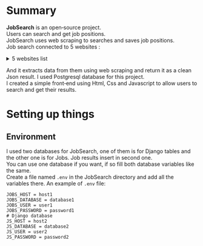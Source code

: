 # Summary
**JobSearch** is an open‑source project. <br>
Users can search and get job positions. <br>
JobSearch uses web scraping to searches and saves job positions. <br>
Job search connected to 5 websites :

<details>
<summary>5 websites list</summary>
<br>
 <a href="https://www.linkedin.com/">Linkedin</a>
 <br>
 <a href="https://www.e-estekhdam.com/">E-estekhdam</a>
 <br>
 <a href="https://yarijob.ir/">Yarijob</a>
 <br>
 <a href="https://karboom.io/">Karboom</a>
 <br>
 <a href="https://jobinja.ir/">Jobinja</a>
</details>

And it extracts data from them using web scraping and return it as a clean Json result. I used Postgresql database for this project. <br>
I created a simple front‑end using Html, Css and Javascript to allow users to search and get their results. <br>


# Setting up things
## Environment
I used two databases for JobSearch, one of them is for Django tables and the other one is for Jobs. Job results insert in second one. <br>
You can use one database if you want, if so fill both database variables like the same. <br>
Create a file named `.env` in the JobSearch directory and add all the variables there. An example of `.env` file:
```
JOBS_HOST = host1
JOBS_DATABASE = database1
JOBS_USER = user1
JOBS_PASSWORD = password1
# Django database
JS_HOST = host2
JS_DATABASE = database2
JS_USER = user2
JS_PASSWORD = password2
```
